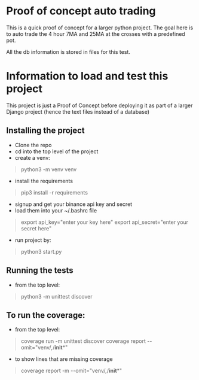 # Proof of concept auto trading

This is a quick proof of concept for a larger python project.  The goal here is to auto trade the 4 hour 7MA and 25MA at the crosses with a predefined pot.

All the db information is stored in files for this test.

# Information to load and test this project

This project is just a Proof of Concept before deploying it as part of a larger Django project
(hence the text files instead of a database)

## Installing the project

- Clone the repo
- cd into the top level of the project
- create a venv:
> python3 -m venv venv
- install the requirements
> pip3 install -r requirements
- signup and get your binance api key and secret
- load them into your ~/.bashrc file
> export api_key="enter your key here"
> export api_secret="enter your secret here"
- run project by:
> python3 start.py

## Running the tests

- from the top level:
> python3 -m unittest discover

## To run the coverage:

- from the top level:
> coverage run -m unittest discover
> coverage report --omit="venv/*,*/__init__*"
- to show lines that are missing coverage
> coverage report -m --omit="venv/*,*/__init__*"
